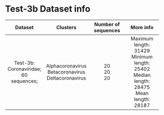 # Test-3b Dataset info
| Dataset 	| Clusters 	| Number of sequences 	| More info 	|
|:---:	|:---:	|:---:	|:---:	|
| Test-3b: <br>Coronaviridae; <br>60 sequences; 	| Alphacoronavirus <br>Betacoronavirus <br>Deltacoronavirus 	| 20 <br>20 <br>20 	| Maximum length: 31429 <br>Minimum length: 25402 <br>Median length: 28475 <br>Mean length: 28187 	|<br>Mean length: 8607 	|
